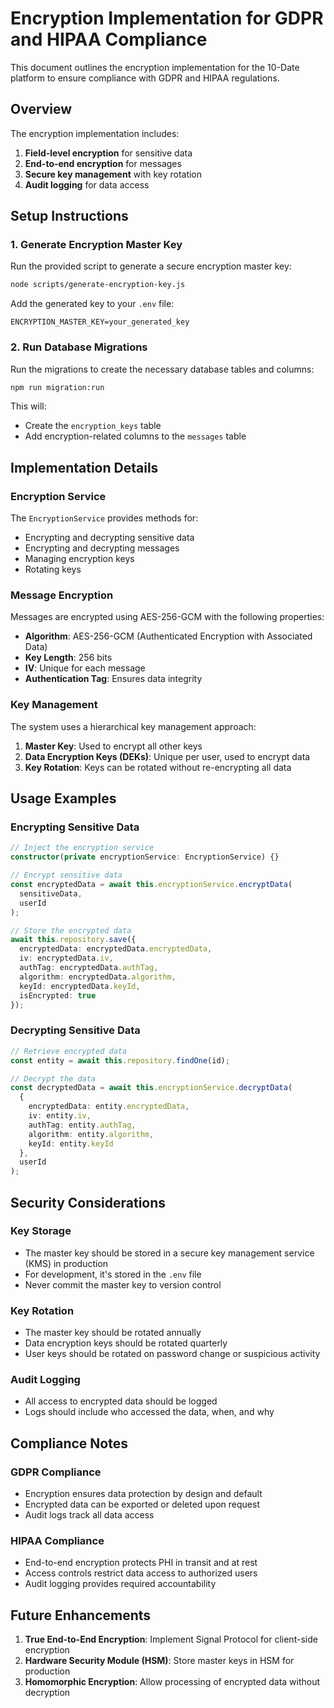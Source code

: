 # Encryption Implementation for GDPR and HIPAA Compliance

This document outlines the encryption implementation for the 10-Date platform to ensure compliance with GDPR and HIPAA regulations.

## Overview

The encryption implementation includes:

1. **Field-level encryption** for sensitive data
2. **End-to-end encryption** for messages
3. **Secure key management** with key rotation
4. **Audit logging** for data access

## Setup Instructions

### 1. Generate Encryption Master Key

Run the provided script to generate a secure encryption master key:

```bash
node scripts/generate-encryption-key.js
```

Add the generated key to your `.env` file:

```
ENCRYPTION_MASTER_KEY=your_generated_key
```

### 2. Run Database Migrations

Run the migrations to create the necessary database tables and columns:

```bash
npm run migration:run
```

This will:
- Create the `encryption_keys` table
- Add encryption-related columns to the `messages` table

## Implementation Details

### Encryption Service

The `EncryptionService` provides methods for:

- Encrypting and decrypting sensitive data
- Encrypting and decrypting messages
- Managing encryption keys
- Rotating keys

### Message Encryption

Messages are encrypted using AES-256-GCM with the following properties:

- **Algorithm**: AES-256-GCM (Authenticated Encryption with Associated Data)
- **Key Length**: 256 bits
- **IV**: Unique for each message
- **Authentication Tag**: Ensures data integrity

### Key Management

The system uses a hierarchical key management approach:

1. **Master Key**: Used to encrypt all other keys
2. **Data Encryption Keys (DEKs)**: Unique per user, used to encrypt data
3. **Key Rotation**: Keys can be rotated without re-encrypting all data

## Usage Examples

### Encrypting Sensitive Data

```typescript
// Inject the encryption service
constructor(private encryptionService: EncryptionService) {}

// Encrypt sensitive data
const encryptedData = await this.encryptionService.encryptData(
  sensitiveData,
  userId
);

// Store the encrypted data
await this.repository.save({
  encryptedData: encryptedData.encryptedData,
  iv: encryptedData.iv,
  authTag: encryptedData.authTag,
  algorithm: encryptedData.algorithm,
  keyId: encryptedData.keyId,
  isEncrypted: true
});
```

### Decrypting Sensitive Data

```typescript
// Retrieve encrypted data
const entity = await this.repository.findOne(id);

// Decrypt the data
const decryptedData = await this.encryptionService.decryptData(
  {
    encryptedData: entity.encryptedData,
    iv: entity.iv,
    authTag: entity.authTag,
    algorithm: entity.algorithm,
    keyId: entity.keyId
  },
  userId
);
```

## Security Considerations

### Key Storage

- The master key should be stored in a secure key management service (KMS) in production
- For development, it's stored in the `.env` file
- Never commit the master key to version control

### Key Rotation

- The master key should be rotated annually
- Data encryption keys should be rotated quarterly
- User keys should be rotated on password change or suspicious activity

### Audit Logging

- All access to encrypted data should be logged
- Logs should include who accessed the data, when, and why

## Compliance Notes

### GDPR Compliance

- Encryption ensures data protection by design and default
- Encrypted data can be exported or deleted upon request
- Audit logs track all data access

### HIPAA Compliance

- End-to-end encryption protects PHI in transit and at rest
- Access controls restrict data access to authorized users
- Audit logging provides required accountability

## Future Enhancements

1. **True End-to-End Encryption**: Implement Signal Protocol for client-side encryption
2. **Hardware Security Module (HSM)**: Store master keys in HSM for production
3. **Homomorphic Encryption**: Allow processing of encrypted data without decryption